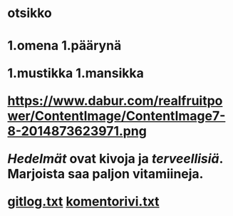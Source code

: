 <h1>otsikko<h1>
1.omena
1.päärynä

  1.mustikka 
  1.mansikka

https://www.dabur.com/realfruitpower/ContentImage/ContentImage7-8-2014873623971.png

*Hedelmät* ovat kivoja ja _terveellisiä_. Marjoista saa paljon **vitamiineja**.

[gitlog.txt](https://github.com/Geffe/otm-harjoitustyo/blob/master/laskarit/viikko1/gitlog.txt)
[komentorivi.txt](https://github.com/Geffe/otm-harjoitustyo/blob/master/laskarit/viikko1/komentorivi.txt)




